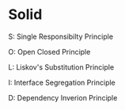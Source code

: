 # Solid

S: Single Responsibilty Principle

O: Open Closed Principle

L: Liskov's Substitution Principle

I: Interface Segregation Principle

D: Dependency Inverion Principle
